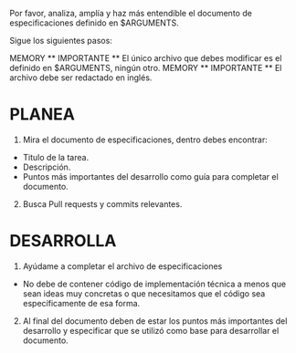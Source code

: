 Por favor, analiza, amplía y haz más entendible el documento de especificaciones definido en $ARGUMENTS.

Sigue los siguientes pasos:

MEMORY ** IMPORTANTE ** El único archivo que debes modificar es el definido en $ARGUMENTS, ningún otro.
MEMORY ** IMPORTANTE ** El archivo debe ser redactado en inglés.

# PLANEA

1. Mira el documento de especificaciones, dentro debes encontrar:

- Titulo de la tarea.
- Descripción.
- Puntos más importantes del desarrollo como guía para completar el documento.

2. Busca Pull requests y commits relevantes.

# DESARROLLA

1. Ayúdame a completar el archivo de especificaciones

- No debe de contener código de implementación técnica a menos que sean ideas muy concretas o que necesitamos que el código sea específicamente de esa forma.

2. Al final del documento deben de estar los puntos más importantes del desarrollo y especificar que se utilizó como base para desarrollar el documento.
